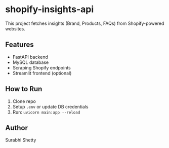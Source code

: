 # shopify-insights-api

This project fetches insights (Brand, Products, FAQs) from Shopify-powered websites.

## Features
- FastAPI backend
- MySQL database
- Scraping Shopify endpoints
- Streamlit frontend (optional)

## How to Run
1. Clone repo
2. Setup `.env` or update DB credentials
3. Run: `uvicorn main:app --reload`

## Author
Surabhi Shetty
